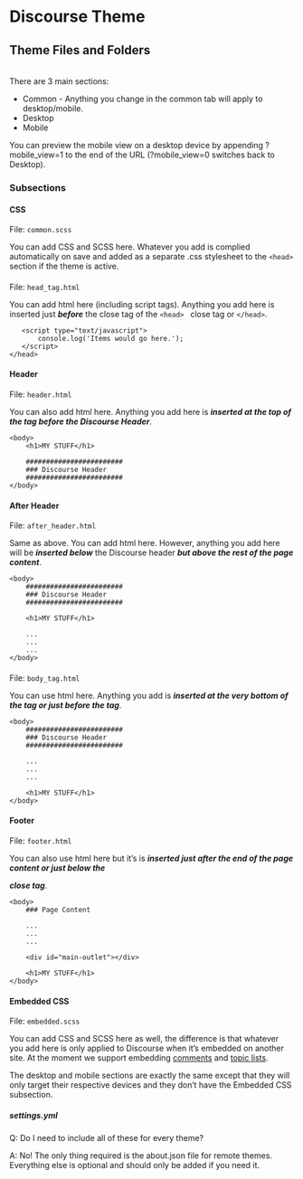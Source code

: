 # Discourse Theme

## Theme Files and Folders
<br />
There are 3 main sections:

 * Common - Anything you change in the common tab will apply to desktop/mobile.
 * Desktop
 * Mobile

You can preview the mobile view on a desktop device by appending ?mobile_view=1 to the end of the URL (?mobile_view=0 switches back to Desktop).


### Subsections

#### CSS

File: `common.scss`

You can add CSS and SCSS here. Whatever you add is complied automatically on save and added as a separate .css stylesheet to the `<head>` section if the theme is active.


#### <head>

File: `head_tag.html`

 You can add html here (including script tags). Anything you add here is inserted just ***before*** the close tag of the `<head> ` close tag or `</head>`.

 ```
    <script type="text/javascript">
        console.log('Items would go here.');
    </script>
 </head>
 ```


#### Header

File: `header.html`

 You can also add html here. Anything you add here is ***inserted at the top of the <body> tag before the Discourse Header***.

```
<body>
    <h1>MY STUFF</h1>

    ########################
    ### Discourse Header
    ########################
</body>
```


#### After Header

File: `after_header.html`

Same as above. You can add html here. However, anything you add here will be ***inserted below*** the Discourse header ***but above the rest of the page content***.

```
<body>
    ########################
    ### Discourse Header
    ########################

    <h1>MY STUFF</h1>

    ...
    ...
    ...
</body>
```


#### </body>

File: `body_tag.html`

You can use html here. Anything you add is ***inserted at the very bottom of the <body> tag or just before the </body> tag***.

```
<body>
    ########################
    ### Discourse Header
    ########################
    
    ...
    ...
    ...

    <h1>MY STUFF</h1>
</body>
```

#### Footer

File: `footer.html`


You can also use html here but it’s is ***inserted just after the end of the page content or just below the <div id="main-outlet"> close tag***.

```
<body>
    ### Page Content
    
    ...
    ...
    ...

    <div id="main-outlet"></div>

    <h1>MY STUFF</h1>
</body>
```


#### Embedded CSS

File: `embedded.scss`

You can add CSS and SCSS here as well, the difference is that whatever you add here is only applied to Discourse when it’s embedded on another site. At the moment we support embedding [comments](https://meta.discourse.org/t/embedding-discourse-comments-via-javascript/31963) and [topic lists](https://meta.discourse.org/t/embedding-a-list-of-discourse-topics-in-another-site/125911).

The desktop and mobile sections are exactly the same except that they will only target their respective devices and they don’t have the Embedded CSS subsection.


##### settings.yml

Q: Do I need to include all of these for every theme?

A: No! The only thing required is the about.json file for remote themes. Everything else is optional and should only be added if you need it.

